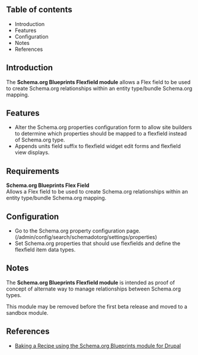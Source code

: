 Table of contents
-----------------

* Introduction
* Features
* Configuration
* Notes
* References


Introduction
------------

The **Schema.org Blueprints Flexfield module** allows a Flex field to be used to 
create Schema.org relationships within an entity type/bundle Schema.org mapping.


Features
--------

- Alter the Schema.org properties configuration form to allow site builders
  to determine which properties should be mapped to a flexfield instead of 
  Schema.org type.
- Appends units field suffix to flexfield widget edit forms and 
  flexfield view displays. 


Requirements
------------

**Schema.org Blueprints Flex Field**  
Allows a Flex field to be used to create Schema.org relationships within an 
entity type/bundle Schema.org mapping.


Configuration
-------------

- Go to the Schema.org property configuration page. 
  (/admin/config/search/schemadotorg/settings/properties) 
- Set Schema.org properties that should use flexfields and define the 
  flexfield item data types.


Notes
-----

The **Schema.org Blueprints Flexfield module** is intended as proof of concept of 
alternate way to manage relationships between Schema.org types.

This module may be removed before the first beta release and moved to 
a sandbox module.


References
----------

- [Baking a Recipe using the Schema.org Blueprints module for Drupal](https://www.jrockowitz.com/blog/schemadotorg-recipe)
